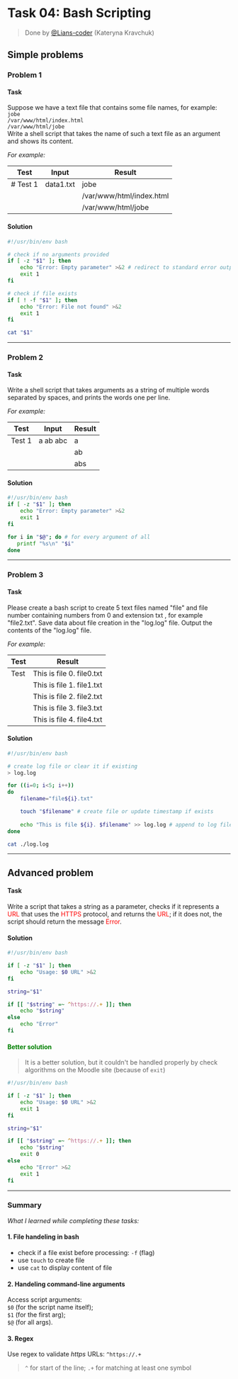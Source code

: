 # Task 04: Bash Scripting

>Done by [@Lians-coder](https://github.com/Lians-coder) (Kateryna Kravchuk)

## Simple problems

### Problem 1

#### Task

Suppose we have a text file that contains some file names, for example:  
`jobe  `  
`/var/www/html/index.html`  
`/var/www/html/jobe`  
Write a shell script that takes the name of such a text file as an argument and shows its content.  

*For example:*  

| Test | Input | Result |
| --- | --- | --- |
| \# Test 1 | data1.txt | jobe  |
|  |  | /var/www/html/index.html | 
| | | /var/www/html/jobe |

#### Solution  

```bash
#!/usr/bin/env bash

# check if no arguments provided
if [ -z "$1" ]; then
    echo "Error: Empty parameter" >&2 # redirect to standard error output 
    exit 1
fi

# check if file exists
if [ ! -f "$1" ]; then
    echo "Error: File not found" >&2
    exit 1
fi

cat "$1"

```  

---

### Problem 2

#### Task

Write a shell script that takes arguments as a string of multiple words separated by spaces, and prints the words one per line.  

*For example:*  

| Test | Input | Result |
| --- | --- | --- |
| Test 1 | a ab abc | a |
| | | ab |
| | | abs |

#### Solution

```bash
#!/usr/bin/env bash
if [ -z "$1" ]; then
    echo "Error: Empty parameter" >&2
    exit 1
fi

for i in "$@"; do # for every argument of all
   printf "%s\n" "$i"
done

```

---

### Problem 3

#### Task

Please create a bash script to create 5 text files named "file" and file number containing numbers from 0 and extension txt , for example "file2.txt". Save data about file creation in the "log.log" file. Output the contents of the "log.log" file.  

*For example:*  

| Test | Result |
| --- | --- |
| Test | This is file 0. file0.txt |
| | This is file 1. file1.txt |
| | This is file 2. file2.txt |
| | This is file 3. file3.txt |
| | This is file 4. file4.txt |

#### Solution

```bash
#!/usr/bin/env bash

# create log file or clear it if existing
> log.log

for ((i=0; i<5; i++)) 
do
    filename="file${i}.txt"

    touch "$filename" # create file or update timestamp if exists
    
    echo "This is file ${i}. $filename" >> log.log # append to log file
done

cat ./log.log

```

---

## Advanced problem

#### Task

Write a script that takes a string as a parameter, checks if it represents a  <span style="color: red">URL</span> that uses the <span style="color: red">HTTPS</span> protocol, and returns the  <span style="color: red">URL</span>; if it does not, the script should return the message  <span style="color: red">Error</span>.  

#### Solution

```bash
#!/usr/bin/env bash

if [ -z "$1" ]; then
    echo "Usage: $0 URL" >&2
fi

string="$1"

if [[ "$string" =~ ^https://.+ ]]; then
    echo "$string"
else
    echo "Error"
fi

```  

#### <span style="color: green"> Better solution </span>

> It is a better solution, but it couldn't be handled properly by check algorithms on the Moodle site (because of `exit`)  

```bash
#!/usr/bin/env bash

if [ -z "$1" ]; then
    echo "Usage: $0 URL" >&2
    exit 1
fi

string="$1"

if [[ "$string" =~ ^https://.+ ]]; then
    echo "$string"
    exit 0
else
    echo "Error" >&2
    exit 1
fi

```

---

### Summary  

*What I learned while completing these tasks:*  

#### 1. File handeling in **bash**

- check if a file exist before processing: `-f` (flag)  
- use `touch` to create file  
- use `cat` to display content of file  

#### 2. Handeling command-line arguments

Access script arguments:  
`$0` (for the script name itself);  
`$1` (for the first arg);  
`$@` (for all args).  

#### 3. Regex

Use regex to validate *https* URLs: `^https://.+`  
> `^` for start of the line; `.+` for matching at least one symbol  
